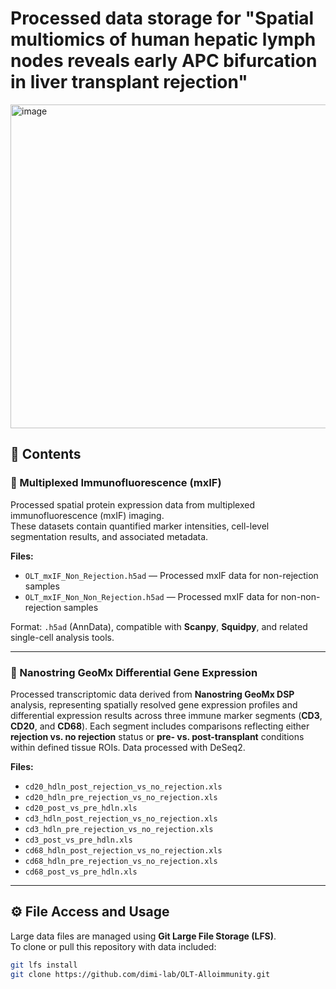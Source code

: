 # Processed data storage for "Spatial multiomics of human hepatic lymph nodes reveals early APC bifurcation in liver transplant rejection"
<img width="728" height="518" alt="image" src="https://github.com/user-attachments/assets/5e7aebc3-1248-46cf-a908-45d8a360491c" />

## 📂 Contents

### 🧬 Multiplexed Immunofluorescence (mxIF)
Processed spatial protein expression data from multiplexed immunofluorescence (mxIF) imaging.  
These datasets contain quantified marker intensities, cell-level segmentation results, and associated metadata.

**Files:**
- `OLT_mxIF_Non_Rejection.h5ad` — Processed mxIF data for non-rejection samples  
- `OLT_mxIF_Non_Non_Rejection.h5ad` — Processed mxIF data for non-non-rejection samples  

Format: `.h5ad` (AnnData), compatible with **Scanpy**, **Squidpy**, and related single-cell analysis tools.

---

### 🧫 Nanostring GeoMx Differential Gene Expression
Processed transcriptomic data derived from **Nanostring GeoMx DSP** analysis, representing spatially resolved gene expression profiles and differential expression results across three immune marker segments (**CD3**, **CD20**, and **CD68**). Each segment includes comparisons reflecting either **rejection vs. no rejection** status or **pre- vs. post-transplant** conditions within defined tissue ROIs. Data processed with DeSeq2.

**Files:**
- `cd20_hdln_post_rejection_vs_no_rejection.xls`
- `cd20_hdln_pre_rejection_vs_no_rejection.xls`
- `cd20_post_vs_pre_hdln.xls`
- `cd3_hdln_post_rejection_vs_no_rejection.xls`
- `cd3_hdln_pre_rejection_vs_no_rejection.xls`
- `cd3_post_vs_pre_hdln.xls`
- `cd68_hdln_post_rejection_vs_no_rejection.xls`
- `cd68_hdln_pre_rejection_vs_no_rejection.xls`
- `cd68_post_vs_pre_hdln.xls`

---

## ⚙️ File Access and Usage

Large data files are managed using **Git Large File Storage (LFS)**.  
To clone or pull this repository with data included:

```bash
git lfs install
git clone https://github.com/dimi-lab/OLT-Alloimmunity.git
